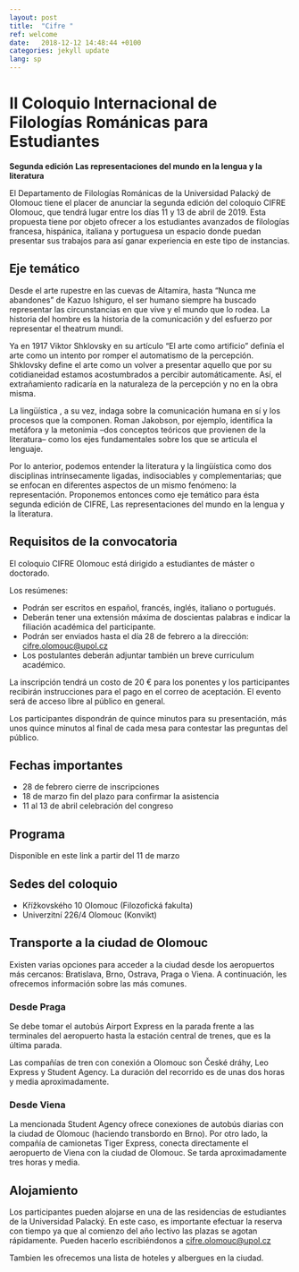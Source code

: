 ```yaml
---
layout: post
title:  "Cifre "
ref: welcome
date:   2018-12-12 14:48:44 +0100
categories: jekyll update
lang: sp
---
```


# II Coloquio Internacional de Filologías Románicas para Estudiantes


**Segunda edición**
**Las representaciones del mundo en la lengua y la literatura**

El Departamento de Filologías Románicas de la Universidad Palacký de Olomouc tiene el placer de anunciar la segunda edición del coloquio CIFRE Olomouc, que tendrá lugar entre los días 11 y 13 de abril de 2019. Esta propuesta tiene por objeto ofrecer a los estudiantes avanzados de filologías francesa, hispánica, italiana y portuguesa un espacio donde puedan presentar sus trabajos para así ganar experiencia en este tipo de instancias.

## Eje temático

Desde el arte rupestre en las cuevas de Altamira, hasta “Nunca me abandones” de Kazuo Ishiguro, el ser humano siempre ha buscado representar las circunstancias en que vive y el mundo que lo rodea. La historia del hombre es la historia de la comunicación y del esfuerzo por representar el theatrum mundi.

Ya en 1917 Viktor Shklovsky en su artículo “El arte como artificio” definía el arte como un intento por romper el automatismo de la percepción. Shklovsky define el arte como un volver a presentar aquello que por su cotidianeidad estamos acostumbrados a percibir automáticamente. Así, el extrañamiento radicaría en la naturaleza de la percepción y no en la obra misma.

La lingüística , a su vez, indaga sobre la comunicación humana en sí y los procesos que la componen. Roman Jakobson, por ejemplo, identifica la metáfora y la metonimia –dos conceptos teóricos que provienen de la literatura– como los ejes fundamentales sobre los que se articula el lenguaje.

Por lo anterior, podemos entender la literatura y la lingüística como dos disciplinas intrínsecamente ligadas, indisociables y complementarias; que se enfocan en diferentes aspectos de un mismo fenómeno: la representación. Proponemos entonces como eje temático para ésta segunda edición de CIFRE, Las representaciones del mundo en la lengua y la literatura.

## Requisitos de la convocatoria

El coloquio CIFRE Olomouc está dirigido a estudiantes de máster o doctorado.

Los resúmenes:

* Podrán ser escritos en español, francés, inglés, italiano o portugués.
* Deberán tener una extensión máxima de doscientas palabras e indicar la filiación académica del participante.
* Podrán ser enviados hasta el día 28 de febrero a la dirección: cifre.olomouc@upol.cz
* Los postulantes deberán adjuntar también un breve curriculum académico.

La inscripción tendrá un costo de 20 € para los ponentes y los participantes recibirán instrucciones para el pago en el correo de aceptación. El evento será de acceso libre al público en general.

Los participantes dispondrán de quince minutos para su presentación, más unos quince minutos al final de cada mesa para contestar las preguntas del público.

## Fechas importantes

* 28 de febrero cierre de inscripciones
* 18 de marzo fin del plazo para confirmar la asistencia
* 11 al 13 de abril celebración del congreso

## Programa

Disponible en este link a partir del 11 de marzo

## Sedes del coloquio

* Křížkovského 10 Olomouc (Filozofická fakulta)
* Univerzitní 226/4 Olomouc (Konvikt)

## Transporte a la ciudad de Olomouc

Existen varias opciones para acceder a la ciudad desde los aeropuertos más cercanos: Bratislava, Brno, Ostrava, Praga o Viena. A continuación, les ofrecemos información sobre las más comunes.

### Desde Praga

Se debe tomar el autobús Airport Express en la parada frente a las terminales del aeropuerto hasta la estación central de trenes, que es la última parada.

Las compañías de tren con conexión a Olomouc son České dráhy, Leo Express y Student Agency. La duración del recorrido es de unas dos horas y media aproximadamente.

### Desde Viena

La mencionada Student Agency ofrece conexiones de autobús diarias con la ciudad de Olomouc (haciendo transbordo en Brno). Por otro lado, la compañía de camionetas Tiger Express, conecta directamente el aeropuerto de Viena con la ciudad de Olomouc. Se tarda aproximadamente tres horas y media.

## Alojamiento

Los participantes pueden alojarse en una de las residencias de estudiantes de la Universidad Palacký. En este caso, es  importante efectuar la reserva con tiempo ya que al comienzo del año lectivo las plazas se agotan rápidamente. Pueden hacerlo escribiéndonos a cifre.olomouc@upol.cz 

Tambien les ofrecemos una lista de hoteles y albergues en la ciudad.

